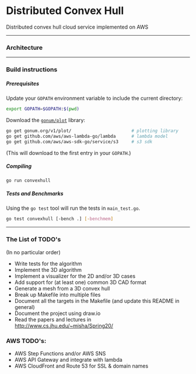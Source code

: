 # Distributed Convex Hull
Distributed convex hull cloud service implemented on AWS

<!-- TODO: summary here -->

<!-- TODO: report incoming -->

---

### Architecture

<!-- TODO: include diagram of architecture -->

---

### Build instructions

<!-- TODO: these build instructions have to be updated for
	use with the new AWS Makefile -->

##### Prerequisites
Update your `GOPATH` environment variable to include the current directory:
```bash
export GOPATH=$GOPATH:$(pwd)
```
Download the [`gonum/plot`][gonumplot] library:
```bash
go get gonum.org/v1/plot/                       # plotting library
go get github.com/aws/aws-lambda-go/lambda      # lambda model
go get github.com/aws/aws-sdk-go/service/s3     # s3 sdk
```
(This will download to the first entry in your `GOPATH`.)

##### Compiling
```bash
go run convexhull
```

<!-- TODO: include more detailed build instructions here -->

##### Tests and Benchmarks
Using the `go test` tool will run the tests in `main_test.go`.
```bash
go test convexhull [-bench .] [-benchmem]
```

<!-- TODO: include a list of tests -->

---

### The List of TODO's
(In no particular order)
- Write tests for the algorithm
- Implement the 3D algorithm
- Implement a visualizer for the 2D and/or 3D cases
- Add support for (at least one) common 3D CAD format
- Generate a mesh from a 3D convex hull
- Break up Makefile into multiple files
- Document all the targets in the Makefile (and update this README in general)
- Document the project using draw.io
- Read the papers and lectures in http://www.cs.jhu.edu/~misha/Spring20/

### AWS TODO's:
- AWS Step Functions and/or AWS SNS
- AWS API Gateway and integrate with lambda
- AWS CloudFront and Route 53 for SSL & domain names

[gonumplot]: https://github.com/gonum/plot
